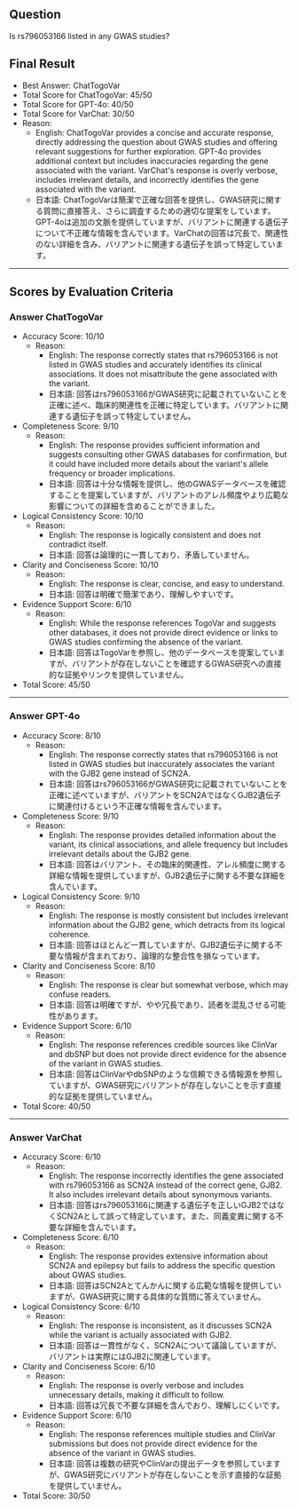## Question

Is rs796053166 listed in any GWAS studies?

## Final Result

- Best Answer: ChatTogoVar
- Total Score for ChatTogoVar: 45/50
- Total Score for GPT-4o: 40/50
- Total Score for VarChat: 30/50
- Reason:
  - English: ChatTogoVar provides a concise and accurate response, directly addressing the question about GWAS studies and offering relevant suggestions for further exploration. GPT-4o provides additional context but includes inaccuracies regarding the gene associated with the variant. VarChat's response is overly verbose, includes irrelevant details, and incorrectly identifies the gene associated with the variant.
  - 日本語: ChatTogoVarは簡潔で正確な回答を提供し、GWAS研究に関する質問に直接答え、さらに調査するための適切な提案をしています。GPT-4oは追加の文脈を提供していますが、バリアントに関連する遺伝子について不正確な情報を含んでいます。VarChatの回答は冗長で、関連性のない詳細を含み、バリアントに関連する遺伝子を誤って特定しています。

---

## Scores by Evaluation Criteria

### Answer ChatTogoVar
- Accuracy Score: 10/10
  - Reason: 
    - English: The response correctly states that rs796053166 is not listed in GWAS studies and accurately identifies its clinical associations. It does not misattribute the gene associated with the variant.
    - 日本語: 回答はrs796053166がGWAS研究に記載されていないことを正確に述べ、臨床的関連性を正確に特定しています。バリアントに関連する遺伝子を誤って特定していません。
- Completeness Score: 9/10
  - Reason: 
    - English: The response provides sufficient information and suggests consulting other GWAS databases for confirmation, but it could have included more details about the variant's allele frequency or broader implications.
    - 日本語: 回答は十分な情報を提供し、他のGWASデータベースを確認することを提案していますが、バリアントのアレル頻度やより広範な影響についての詳細を含めることができました。
- Logical Consistency Score: 10/10
  - Reason: 
    - English: The response is logically consistent and does not contradict itself.
    - 日本語: 回答は論理的に一貫しており、矛盾していません。
- Clarity and Conciseness Score: 10/10
  - Reason: 
    - English: The response is clear, concise, and easy to understand.
    - 日本語: 回答は明確で簡潔であり、理解しやすいです。
- Evidence Support Score: 6/10
  - Reason: 
    - English: While the response references TogoVar and suggests other databases, it does not provide direct evidence or links to GWAS studies confirming the absence of the variant.
    - 日本語: 回答はTogoVarを参照し、他のデータベースを提案していますが、バリアントが存在しないことを確認するGWAS研究への直接的な証拠やリンクを提供していません。
- Total Score: 45/50

---

### Answer GPT-4o
- Accuracy Score: 8/10
  - Reason: 
    - English: The response correctly states that rs796053166 is not listed in GWAS studies but inaccurately associates the variant with the GJB2 gene instead of SCN2A.
    - 日本語: 回答はrs796053166がGWAS研究に記載されていないことを正確に述べていますが、バリアントをSCN2AではなくGJB2遺伝子に関連付けるという不正確な情報を含んでいます。
- Completeness Score: 9/10
  - Reason: 
    - English: The response provides detailed information about the variant, its clinical associations, and allele frequency but includes irrelevant details about the GJB2 gene.
    - 日本語: 回答はバリアント、その臨床的関連性、アレル頻度に関する詳細な情報を提供していますが、GJB2遺伝子に関する不要な詳細を含んでいます。
- Logical Consistency Score: 9/10
  - Reason: 
    - English: The response is mostly consistent but includes irrelevant information about the GJB2 gene, which detracts from its logical coherence.
    - 日本語: 回答はほとんど一貫していますが、GJB2遺伝子に関する不要な情報が含まれており、論理的な整合性を損なっています。
- Clarity and Conciseness Score: 8/10
  - Reason: 
    - English: The response is clear but somewhat verbose, which may confuse readers.
    - 日本語: 回答は明確ですが、やや冗長であり、読者を混乱させる可能性があります。
- Evidence Support Score: 6/10
  - Reason: 
    - English: The response references credible sources like ClinVar and dbSNP but does not provide direct evidence for the absence of the variant in GWAS studies.
    - 日本語: 回答はClinVarやdbSNPのような信頼できる情報源を参照していますが、GWAS研究にバリアントが存在しないことを示す直接的な証拠を提供していません。
- Total Score: 40/50

---

### Answer VarChat
- Accuracy Score: 6/10
  - Reason: 
    - English: The response incorrectly identifies the gene associated with rs796053166 as SCN2A instead of the correct gene, GJB2. It also includes irrelevant details about synonymous variants.
    - 日本語: 回答はrs796053166に関連する遺伝子を正しいGJB2ではなくSCN2Aとして誤って特定しています。また、同義変異に関する不要な詳細を含んでいます。
- Completeness Score: 6/10
  - Reason: 
    - English: The response provides extensive information about SCN2A and epilepsy but fails to address the specific question about GWAS studies.
    - 日本語: 回答はSCN2Aとてんかんに関する広範な情報を提供していますが、GWAS研究に関する具体的な質問に答えていません。
- Logical Consistency Score: 6/10
  - Reason: 
    - English: The response is inconsistent, as it discusses SCN2A while the variant is actually associated with GJB2.
    - 日本語: 回答は一貫性がなく、SCN2Aについて議論していますが、バリアントは実際にはGJB2に関連しています。
- Clarity and Conciseness Score: 6/10
  - Reason: 
    - English: The response is overly verbose and includes unnecessary details, making it difficult to follow.
    - 日本語: 回答は冗長で不要な詳細を含んでおり、理解しにくいです。
- Evidence Support Score: 6/10
  - Reason: 
    - English: The response references multiple studies and ClinVar submissions but does not provide direct evidence for the absence of the variant in GWAS studies.
    - 日本語: 回答は複数の研究やClinVarの提出データを参照していますが、GWAS研究にバリアントが存在しないことを示す直接的な証拠を提供していません。
- Total Score: 30/50
